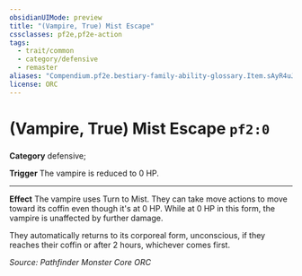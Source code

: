 ```yaml
---
obsidianUIMode: preview
title: "(Vampire, True) Mist Escape"
cssclasses: pf2e,pf2e-action
tags:
  - trait/common
  - category/defensive
  - remaster
aliases: "Compendium.pf2e.bestiary-family-ability-glossary.Item.sAyR4uJbsWukZFZf"
license: ORC
---
```

# (Vampire, True) Mist Escape `pf2:0`

### 

**Category** defensive; 




**Trigger** The vampire is reduced to 0 HP.

* * *

**Effect** The vampire uses Turn to Mist. They can take move actions to move toward its coffin even though it's at 0 HP. While at 0 HP in this form, the vampire is unaffected by further damage.

They automatically returns to its corporeal form, unconscious, if they reaches their coffin or after 2 hours, whichever comes first.

*Source: Pathfinder Monster Core*
*ORC*